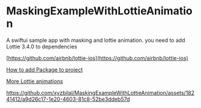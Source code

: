 # MaskingExampleWithLottieAnimation

A swiftui sample app with masking and lottie animation. you need to add Lottie 3.4.0 to dependencies

[https://github.com/airbnb/lottie-ios](https://github.com/airbnb/lottie-ios)

[How to add Package to project](https://developer.apple.com/documentation/xcode/adding-package-dependencies-to-your-app)

[More Lottie animations](https://lottiefiles.com/featured)

https://github.com/xyzbilal/MaskingExampleWithLottieAnimation/assets/18241412/a9d26c17-1e20-4603-81c8-52be3ddeb57d

